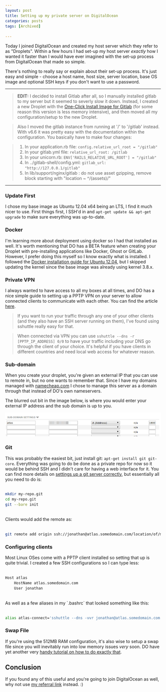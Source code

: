 ```yaml
---
layout: post
title: Setting up my private server on DigitalOcean
categories: posts
tags: [Archived]

---
```


Today I joined DigitalOcean and created my host server which they refer to as "Droplets". Within a few hours I had set-up my host server *exactly* how I wanted it faster than I would have ever imagined with the set-up process from DigitalOcean that made so simple.

There's nothing to really say or explain about their set-up process. It's just easy and simple - choose a host name, host size, server location, base OS image and optional SSH keys if you don't want to use a password.

-----

> **EDIT:**
> I decided to install Gitlab after all, so I manually installed gitlab to my server but it seemed to severly slow it down. Instead, I created a new Droplet with the [One-Click Install Image for Gitlab][7] (for some reason this version is less memory intensive), and then moved all my configuration/setup to the new Droplet.

> Also I moved the gitlab instance from running at '/' to '/gitlab' instead.
> With v6.6 it was pretty easy with the documentation within the configuration. You basically have to make four changes:

> 1. In your application.rb file: `config.relative_url_root = "/gitlab"`
> 2. In your gitlab.yml file: `relative_url_root: /gitlab`
> 3. In your unicorn.rb: `ENV['RAILS_RELATIVE_URL_ROOT'] = "/gitlab"`
> 4. In ../gitlab-shell/config.yml: `gitlab_url: "http://127.0.0.1/gitlab"`
> 5. In lib/support/nginx/gitlab : do not use asset gzipping, remove block starting with "location ~ ^/(assets)/"

-----

### Update First
I chose my base image as Ubuntu 12.04 x64 being an LTS, I find it much nicer to use. First things first, I SSH'd in and `apt-get update && apt-get upgrade` to make sure everything was up-to-date.

### Docker
I'm learning more about deployment using docker so I had that installed as well. It's worth mentioning that DO has a BETA feature when creating your Droplet with pre-installing applications like Docker, Ghost or GitLab. However, I prefer doing this myself so I know exactly what is installed. I followed the [Docker installation guide for Ubuntu 12.04][1], but I skipped updating the kernel since the base image was already using kernel 3.8.x.

### Private VPN
I always wanted to have access to all my boxes at all times, and DO has a nice simple guide to setting up a PPTP VPN on your server to allow connected clients to communicate with each other. You can find the article [here][2]. 

> If you want to run your traffic through any one of your other clients (and they also have an SSH server running on them), I've found using sshuttle really easy for that.

> When connected via VPN you can use `sshuttle --dns -r [PPTP_IP_ADDRESS] 0/0` to have your traffic including your DNS go through the client of your choice. It's helpful if you have clients in different countries and need local web access for whatever reason.

### Sub-domain
When you create your droplet, you're given an external IP that you can use to remote in, but no one wants to remember that. Since I have my domains managed with [namecheap.com][3] I chose to manage this server as a domain through that instead of DO's own nameservers.

The blurred out bit in the image below, is where you would enter your external IP address and the sub domain is up to you.

![](/images/20140321/1.png)

### Git
This was probably the easiest bit, just install git: `apt-get install git git-core`.
Everything was going to do be done as a private repo for now so it would be behind SSH and I didn't care for having a web interface for it. You can find more details on [settings up a git server correctly][4], but essentially all you need to do is:

~~~ bash

mkdir my-repo.git
cd my-repo.git
git --bare init

~~~
<br>
Clients would add the remote as:

~~~ bash

git remote add origin ssh://jonathan@atlas.somedomain.com/location/of/my-repo.git

~~~

### Configuring clients
Most Linux OSes come with a PPTP client installed so setting that up is quite trivial.
I created a few SSH configurations so I can type less:

~~~ bash

Host atlas
    HostName atlas.somedomain.com
    User jonathan

~~~
<br>
As well as a few aliases in my `.bashrc` that looked something like this:

~~~ bash

alias atlas-connect='sshuttle --dns -vvr jonathan@atlas.somedomain.com 0/0'

~~~

### Swap File
If you're using the 512MB RAM configuration, it's also wise to setup a swap file since you will inevitably run into low memory issues *very* soon. DO have yet another very [handy tutorial on how to do exactly that][6].

## Conclusion
If you found any of this useful and you're going to join DigitalOcean as well, why not use [my referral link][5] instead. :)

[1]: http://docs.docker.io/en/latest/installation/ubuntulinux/
[2]: https://www.digitalocean.com/community/articles/how-to-setup-your-own-vpn-with-pptp
[3]: http://namecheap.com
[4]: http://www.git-scm.com/book/en/Git-on-the-Server-Setting-Up-the-Server
[5]: https://www.digitalocean.com/?refcode=8492838d309e
[6]: https://www.digitalocean.com/community/articles/how-to-add-swap-on-ubuntu-12-04
[7]: https://www.digitalocean.com/community/articles/how-to-use-the-gitlab-one-click-install-image-to-manage-git-repositories